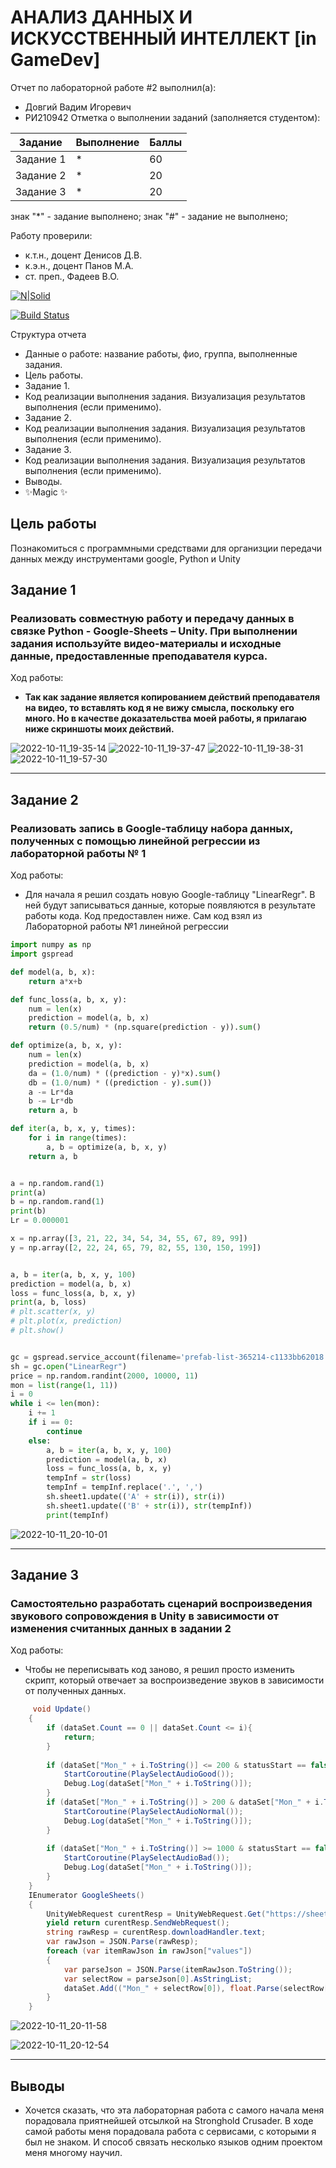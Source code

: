 # АНАЛИЗ ДАННЫХ И ИСКУССТВЕННЫЙ ИНТЕЛЛЕКТ [in GameDev]
Отчет по лабораторной работе #2 выполнил(а):
- Довгий Вадим Игоревич
- РИ210942
Отметка о выполнении заданий (заполняется студентом):

| Задание | Выполнение | Баллы |
| ------ | ------ | ------ |
| Задание 1 | * | 60 |
| Задание 2 | * | 20 |
| Задание 3 | * | 20 |

знак "*" - задание выполнено; знак "#" - задание не выполнено;

Работу проверили:
- к.т.н., доцент Денисов Д.В.
- к.э.н., доцент Панов М.А.
- ст. преп., Фадеев В.О.

[![N|Solid](https://cldup.com/dTxpPi9lDf.thumb.png)](https://nodesource.com/products/nsolid)

[![Build Status](https://travis-ci.org/joemccann/dillinger.svg?branch=master)](https://travis-ci.org/joemccann/dillinger)

Структура отчета

- Данные о работе: название работы, фио, группа, выполненные задания.
- Цель работы.
- Задание 1.
- Код реализации выполнения задания. Визуализация результатов выполнения (если применимо).
- Задание 2.
- Код реализации выполнения задания. Визуализация результатов выполнения (если применимо).
- Задание 3.
- Код реализации выполнения задания. Визуализация результатов выполнения (если применимо).
- Выводы.
- ✨Magic ✨

## Цель работы
Познакомиться с программными средствами для организции передачи данных между инструментами google, Python и Unity

## Задание 1
### Реализовать совместную работу и передачу данных в связке Python - Google-Sheets – Unity. При выполнении задания используйте видео-материалы и исходные данные, предоставленные преподавателя курса.
Ход работы:
- **Так как задание является копированием действий преподавателя на видео, то вставлять код я не вижу смысла, поскольку его много. Но в качестве доказательства моей работы, я прилагаю ниже скриншоты моих действий.**

![2022-10-11_19-35-14](https://user-images.githubusercontent.com/45125347/195133736-90cf3ef2-00da-426f-a2c9-84b4ef0386ea.png)
![2022-10-11_19-37-47](https://user-images.githubusercontent.com/45125347/195133820-47a56e48-c39b-4725-a134-4c06f54477bc.png)
![2022-10-11_19-38-31](https://user-images.githubusercontent.com/45125347/195133897-243d9f76-e96d-4265-a040-c01325cb274b.png)
![2022-10-11_19-57-30](https://user-images.githubusercontent.com/45125347/195133939-96cd001d-1194-499b-a059-59b5741e7ebb.png)

____


## Задание 2
### Реализовать запись в Google-таблицу набора данных, полученных с помощью линейной регрессии из лабораторной работы № 1
Ход работы:
- Для начала я решил создать новую Google-таблицу "LinearRegr". В ней будут записываться данные, которые появляются в результате работы кода. Код предоставлен ниже. Сам код взял из Лабораторной работы №1 линейной регрессии
```py
import numpy as np
import gspread

def model(a, b, x):
    return a*x+b

def func_loss(a, b, x, y):
    num = len(x)
    prediction = model(a, b, x)
    return (0.5/num) * (np.square(prediction - y)).sum()

def optimize(a, b, x, y):
    num = len(x)
    prediction = model(a, b, x)
    da = (1.0/num) * ((prediction - y)*x).sum()
    db = (1.0/num) * ((prediction - y).sum())
    a -= Lr*da
    b -= Lr*db
    return a, b

def iter(a, b, x, y, times):
    for i in range(times):
        a, b = optimize(a, b, x, y)
    return a, b


a = np.random.rand(1)
print(a)
b = np.random.rand(1)
print(b)
Lr = 0.000001

x = np.array([3, 21, 22, 34, 54, 34, 55, 67, 89, 99])
y = np.array([2, 22, 24, 65, 79, 82, 55, 130, 150, 199])


a, b = iter(a, b, x, y, 100)
prediction = model(a, b, x)
loss = func_loss(a, b, x, y)
print(a, b, loss)
# plt.scatter(x, y)
# plt.plot(x, prediction)
# plt.show()


gc = gspread.service_account(filename='prefab-list-365214-c1133bb62018.json')
sh = gc.open("LinearRegr")
price = np.random.randint(2000, 10000, 11)
mon = list(range(1, 11))
i = 0
while i <= len(mon):
    i += 1
    if i == 0:
        continue
    else:
        a, b = iter(a, b, x, y, 100)
        prediction = model(a, b, x)
        loss = func_loss(a, b, x, y)
        tempInf = str(loss)
        tempInf = tempInf.replace('.', ',')
        sh.sheet1.update(('A' + str(i)), str(i))
        sh.sheet1.update(('B' + str(i)), str(tempInf))
        print(tempInf)
```
![2022-10-11_20-10-01](https://user-images.githubusercontent.com/45125347/195134790-bab601bd-22ee-4e91-bc56-2761d1805c33.png)

____

## Задание 3
### Самостоятельно разработать сценарий воспроизведения звукового сопровождения в Unity в зависимости от изменения считанных данных в задании 2
Ход работы:
- Чтобы не переписывать код заново, я решил просто изменить скрипт, который отвечает за воспроизведение звуков в зависимости от полученных данных.

```cs
     void Update()
    {
        if (dataSet.Count == 0 || dataSet.Count <= i){
            return;
        }
        
        if (dataSet["Mon_" + i.ToString()] <= 200 & statusStart == false & 1 != dataSet.Count){
            StartCoroutine(PlaySelectAudioGood());
            Debug.Log(dataSet["Mon_" + i.ToString()]);
        }
        if (dataSet["Mon_" + i.ToString()] > 200 & dataSet["Mon_" + i.ToString()] < 1000 & statusStart == false & 1 != dataSet.Count){
            StartCoroutine(PlaySelectAudioNormal());
            Debug.Log(dataSet["Mon_" + i.ToString()]);
        }
        
        if (dataSet["Mon_" + i.ToString()] >= 1000 & statusStart == false & 1 != dataSet.Count){
            StartCoroutine(PlaySelectAudioBad());
            Debug.Log(dataSet["Mon_" + i.ToString()]);
        }
    }
    IEnumerator GoogleSheets()
    {
        UnityWebRequest curentResp = UnityWebRequest.Get("https://sheets.googleapis.com/v4/spreadsheets/1uGsokpbfe9YWQUjgl2YnhgCUdCIHzmnJGHz_dhqLyhQ/values/Лист1?key=AIzaSyAX8ysCLFqIPEyPKk8-n1CFU4pRrW5gpiQ");
        yield return curentResp.SendWebRequest();
        string rawResp = curentResp.downloadHandler.text;
        var rawJson = JSON.Parse(rawResp);
        foreach (var itemRawJson in rawJson["values"])
        {
            var parseJson = JSON.Parse(itemRawJson.ToString());
            var selectRow = parseJson[0].AsStringList;
            dataSet.Add(("Mon_" + selectRow[0]), float.Parse(selectRow[1]));  // selectRow[2] -> selectRow[1]
        }
    }
```
![2022-10-11_20-11-58](https://user-images.githubusercontent.com/45125347/195135015-bdceae81-d929-4435-a6cd-8b3f69f4eee4.png)

![2022-10-11_20-12-54](https://user-images.githubusercontent.com/45125347/195135027-b399b27f-eff7-403f-a8f3-04a9ff7e5b6a.png)

____

## Выводы

- Хочется сказать, что эта лабораторная работа с самого начала меня порадовала приятнейшей отсылкой на Stronghold Crusader. В ходе самой работы меня порадовала работа с сервисами, с которыми я был не знаком. И способ связать несколько языков одним проектом меня многому научил.

